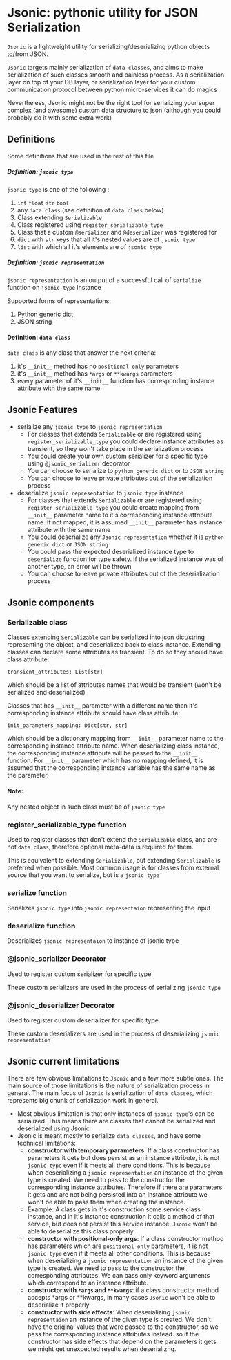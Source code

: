 # Jsonic: pythonic utility for JSON Serialization

`Jsonic` is a lightweight utility for serializing/deserializing python objects to/from JSON.

`Jsonic` targets mainly serialization of `data classes`, and aims to make serialization of such classes smooth and painless process.
As a serialization layer on top of your DB layer, or serialization layer for your custom communication protocol
between python micro-services it can do magics

Nevertheless, Jsonic might not be the right tool for serializing your super complex (and awesome) custom data structure to json 
(although you could probably do it with some extra work)

## Definitions

Some definitions that are used in the rest of this file

##### Definition: `jsonic type`  
`jsonic type` is one of the following :
1. `int` `float` `str` `bool`
2. any `data class` (see definition of `data class` below)
3. Class extending ``Serializable``
4. Class registered using ``register_serializable_type`` 
5. Class that a custom `@serializer` and `@deserializer` was registered for
6. `dict` with `str` keys that all it's nested values are of `jsonic type`
7. `list` with which all it's elements are of `jsonic type`  

##### Definition: `jsonic representation`
`jsonic representation` is an output of a successful call of `serialize` function on `jsonic type` instance

Supported forms of representations:
1. Python generic dict
2. JSON string 


#### Definition: `data class`
`data class` is any class that answer the next criteria:
1. it's `__init__` method has no `positional-only` parameters
2. it's `__init__` method has `*args` or `**kwargs` parameters
3. every parameter of it's `__init__` function has corresponding instance attribute with the same name



## Jsonic Features
- serialize any `jsonic type` to `jsonic representation`
    - For classes that extends `Serializable` or are registered using `register_serializable_type` you could 
    declare instance attributes as transient, so they won't take place in the serialization process
    - You could create your own custom serializer for a specific type using `@jsonic_serializer` decorator
    - You can choose to serialize to `python generic dict` or to `JSON string`
    - You can choose to leave private attributes out of the serialization process  
- deserialize `jsonic representation` to `jsonic type` instance
    - For classes that extends `Serializable` or are registered using `register_serializable_type` you could 
    create mapping from `__init__` parameter name to it's corresponding instance attribute name. 
    If not mapped, it is assumed `__init__` parameter has instance attribute with the same name
    - You could deserialize any `Jsonic representation` whether it is `python generic dict` or `JSON string`
    - You could pass the expected deserialized instance type to `deserialize` function for type safety. 
    if the serialized instance was of another type, an error will be thrown
    - You can choose to leave private attributes out of the deserialization process  
    
## Jsonic components

### Serializable class
Classes extending `Serializable` can be serialized into json dict/string representing the object,
and deserialized back to class instance.
Extending classes can declare some attributes as transient. To do so they should have
class attribute:

    transient_attributes: List[str]
    
which should be a list of attributes names that would be transient (won't be serialized and deserialized)

Classes that has `__init__` parameter with a different name than it's corresponding instance attribute should have class attribute:

    init_parameters_mapping: Dict[str, str]
    
which should be a dictionary mapping from `__init__` parameter name to the corresponding instance attribute name.
When deserializing class instance, the corresponding instance attribute will be passed to the `__init__` function.
For `__init__` parameter which has no mapping defined, it is assumed that the corresponding instance variable has
the same name as the parameter.


#### Note:
Any nested object in such class must be of `jsonic type`

### register_serializable_type function
Used to register classes that don't extend the `Serializable` class, and are not `data class`,
therefore optional meta-data is required for them.

This is equivalent to extending `Serializable`, but extending `Serializable` is preferred when possible. 
Most common usage is for classes from external source that you want to serialize, but is a `jsonic type`

### serialize function
Serializes ``jsonic type`` into ``jsonic representaion`` representing the input

### deserialize function
Deserializes `jsonic representaion` to instance of jsonic type

### @jsonic_serializer Decorator
Used to register custom serializer for specific type.

These custom serializers are used in the process of serializing `jsonic type`   

### @jsonic_deserializer Decorator
Used to register custom deserializer for specific type.

These custom deserializers are used in the process of deserializing `jsonic representation`

## Jsonic current limitations
There are few obvious limitations to `Jsonic` and a few more subtle ones.
The main source of those limitations is the nature of serialization process in general.
The main focus of `Jsonic` is serialization of `data classes`, which represents big chunk 
of serialization work in general.

- Most obvious limitation is that only instances of `jsonic type`'s can be serialized.
This means there are classes that cannot be serialized and deserialized using Jsonic
- Jsonic is meant mostly to serialize `data classes`, and have some technical limitations:
    - **constructor with temporary parameters**: If a class constructor has parameters it gets but does persist as an instance attribute, 
    it is not `jsonic type` even if it meets all there conditions.
    This is because when deserializing a `jsonic representation` an instance of the given type is created.
    We need to pass to the constructor the corresponding instance attributes. Therefore if there are parameters it gets and are not 
    being persisted into an instance attribute we won't be able to pass them when creating the instance.
    - Example: A class gets in it's construction some service class instance, and in it's instance construction
        it calls a method of that service, but does not persist this service instance. 
        `Jsonic` won't be able to deserialize this class properly.     
    - **constructor with positional-only args**: If a class constructor method has parameters which are `positional-only` parameters, it is not `jsonic type` even if it meets
    all other conditions.
    This is because when deserializing a `jsonic representation` an instance of the given type is created.
    We need to pass to the constructor the corresponding attributes. We can pass only keyword arguments which correspond to 
    an instance attribute.
    - **constructor with `*args` and `**kwargs`**: if a class constructor method accepts *args or **kwargs, in many cases `Jsonic` won't be able to
    deserialize it properly
    - **constructor with side effects**: When deserializing `jsonic representaion` an instance of the given type is created.
        We don't have the original values that were passed to the constructor, so we pass the corresponding instance attributes instead. 
        so if the constructor has side effects that depend on the parameters it gets we might get unexpected results when deserializng.
